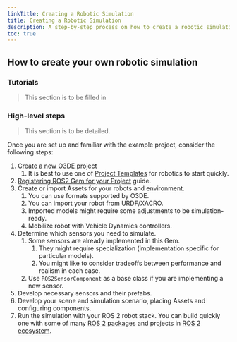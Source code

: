 ```yaml
---
linkTitle: Creating a Robotic Simulation
title: Creating a Robotic Simulation
description: A step-by-step process on how to create a robotic simulation using the ROS 2 Gem in Open 3D Engine (O3DE).
toc: true
---
```


## How to create your own robotic simulation

### Tutorials

>This section is to be filled in

### High-level steps

>This section is to be detailed.

Once you are set up and familiar with the example project, consider the following steps:
1. [Create a new O3DE project](/docs/welcome-guide/create/)
   1. It is best to use one of [Project Templates](/docs/interactivity/robotics/overview.md) for robotics to start quickly.
2. [Registering ROS2 Gem for your Project](/docs/user-guide/project-config/register-gems/) guide.
3. Create or import Assets for your robots and environment.
   1. You can use formats supported by O3DE.
   2. You can import your robot from URDF/XACRO.
   3. Imported models might require some adjustments to be simulation-ready.
   4. Mobilize robot with Vehicle Dynamics controllers.
4. Determine which sensors you need to simulate.
   1. Some sensors are already implemented in this Gem.
      1. They might require specialization (implementation specific for particular models).
      2. You might like to consider tradeoffs between performance and realism in each case.
   2. Use `ROS2SensorComponent` as a base class if you are implementing a new sensor. 
5. Develop necessary sensors and their prefabs.
7. Develop your scene and simulation scenario, placing Assets and configuring components.
8. Run the simulation with your ROS 2 robot stack. You can build quickly one with some of many [ROS 2 packages](https://index.ros.org/packages/#humble) and projects in [ROS 2 ecosystem](https://project-awesome.org/fkromer/awesome-ros2).


